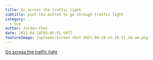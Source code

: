 ```yaml
---
title: Go across the traffic light
subtitle: push the button to go through traffic light
category:
  - Vue
author: Jordon-Chen
date: 2021-04-18T03:05:51.597Z
featureImage: /uploads/screen-shot-2021-04-18-at-10.57.18-am.png
---
```

[Go across the traffic light](https://jordon-chen.github.io/Vue2.js/crossing_at_traffic_lights/index.html)